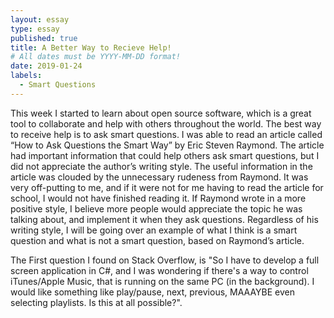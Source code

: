 ```yaml
---
layout: essay
type: essay
published: true
title: A Better Way to Recieve Help!
# All dates must be YYYY-MM-DD format!
date: 2019-01-24
labels:
  - Smart Questions
---
```



This week I started to learn about open source software, which is a great tool to collaborate and help with others throughout the world. The best way to receive help is to ask smart questions. I was able to read an article called “How to Ask Questions the Smart Way” by Eric Steven Raymond. The article had important information that could help others ask smart questions, but I did not appreciate the author’s writing style. The useful information in the article was clouded by the unnecessary rudeness from Raymond. It was very off-putting to me, and if it were not for me having to read the article for school, I would not have finished reading it. If Raymond wrote in a more positive style, I believe more people would appreciate the topic he was talking about, and implement it when they ask questions. Regardless of his writing style, I will be going over an example of what I think is a smart question and what is not a smart question, based on Raymond’s article.

The First question I found on Stack Overflow, is "So I have to develop a full screen application in C#, and I was wondering if there's a way to control iTunes/Apple Music, that is running on the same PC (in the background). I would like something like play/pause, next, previous, MAAAYBE even selecting playlists. Is this at all possible?". 

